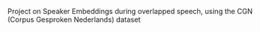 Project on Speaker Embeddings during overlapped speech, using the CGN (Corpus Gesproken Nederlands) dataset
